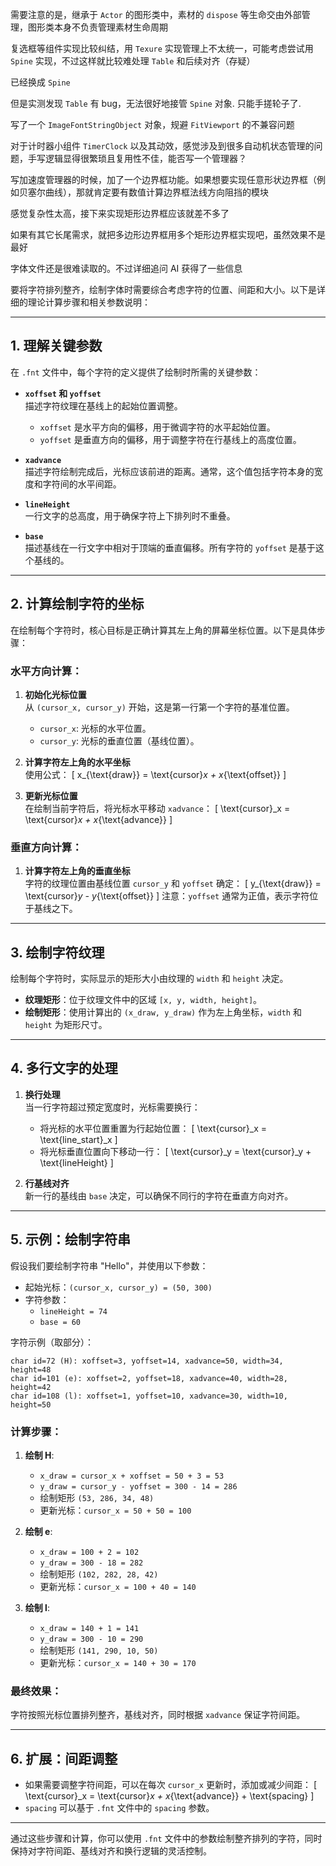 需要注意的是，继承于 `Actor` 的图形类中，素材的 `dispose` 等生命交由外部管理，图形类本身不负责管理素材生命周期

复选框等组件实现比较纠结，用 `Texure` 实现管理上不太统一，可能考虑尝试用 `Spine` 实现，不过这样就比较难处理 `Table` 和后续对齐（存疑）

已经换成 `Spine`

但是实测发现 `Table` 有 bug，无法很好地接管 `Spine` 对象. 只能手搓轮子了.

写了一个 `ImageFontStringObject` 对象，规避 `FitViewport` 的不兼容问题

对于计时器小组件 `TimerClock` 以及其动效，感觉涉及到很多自动机状态管理的问题，手写逻辑显得很繁琐且复用性不佳，能否写一个管理器？

写加速度管理器的时候，加了一个边界框功能。如果想要实现任意形状边界框（例如贝塞尔曲线），那就肯定要有数值计算边界框法线方向阻挡的模块

感觉复杂性太高，接下来实现矩形边界框应该就差不多了

如果有其它长尾需求，就把多边形边界框用多个矩形边界框实现吧，虽然效果不是最好

字体文件还是很难读取的。不过详细追问 AI 获得了一些信息

要将字符排列整齐，绘制字体时需要综合考虑字符的位置、间距和大小。以下是详细的理论计算步骤和相关参数说明：

---

## **1. 理解关键参数**

在 `.fnt` 文件中，每个字符的定义提供了绘制时所需的关键参数：

- **`xoffset` 和 `yoffset`**  
  描述字符纹理在基线上的起始位置调整。  
  - `xoffset` 是水平方向的偏移，用于微调字符的水平起始位置。
  - `yoffset` 是垂直方向的偏移，用于调整字符在行基线上的高度位置。

- **`xadvance`**  
  描述字符绘制完成后，光标应该前进的距离。通常，这个值包括字符本身的宽度和字符间的水平间距。

- **`lineHeight`**  
  一行文字的总高度，用于确保字符上下排列时不重叠。

- **`base`**  
  描述基线在一行文字中相对于顶端的垂直偏移。所有字符的 `yoffset` 是基于这个基线的。

---

## **2. 计算绘制字符的坐标**

在绘制每个字符时，核心目标是正确计算其左上角的屏幕坐标位置。以下是具体步骤：

### 水平方向计算：
1. **初始化光标位置**  
   从 `(cursor_x, cursor_y)` 开始，这是第一行第一个字符的基准位置。  
   - `cursor_x`: 光标的水平位置。
   - `cursor_y`: 光标的垂直位置（基线位置）。

2. **计算字符左上角的水平坐标**  
   使用公式：
   \[
   x_{\text{draw}} = \text{cursor}_x + x_{\text{offset}}
   \]

3. **更新光标位置**  
   在绘制当前字符后，将光标水平移动 `xadvance`：
   \[
   \text{cursor}_x = \text{cursor}_x + x_{\text{advance}}
   \]

### 垂直方向计算：
1. **计算字符左上角的垂直坐标**  
   字符的纹理位置由基线位置 `cursor_y` 和 `yoffset` 确定：
   \[
   y_{\text{draw}} = \text{cursor}_y - y_{\text{offset}}
   \]
   注意：`yoffset` 通常为正值，表示字符位于基线之下。

---

## **3. 绘制字符纹理**

绘制每个字符时，实际显示的矩形大小由纹理的 `width` 和 `height` 决定。  
- **纹理矩形**：位于纹理文件中的区域 `[x, y, width, height]`。  
- **绘制矩形**：使用计算出的 `(x_draw, y_draw)` 作为左上角坐标，`width` 和 `height` 为矩形尺寸。

---

## **4. 多行文字的处理**

1. **换行处理**  
   当一行字符超过预定宽度时，光标需要换行：
   - 将光标的水平位置重置为行起始位置：
     \[
     \text{cursor}_x = \text{line\_start}_x
     \]
   - 将光标垂直位置向下移动一行：
     \[
     \text{cursor}_y = \text{cursor}_y + \text{lineHeight}
     \]

2. **行基线对齐**  
   新一行的基线由 `base` 决定，可以确保不同行的字符在垂直方向对齐。

---

## **5. 示例：绘制字符串**

假设我们要绘制字符串 "Hello"，并使用以下参数：
- 起始光标：`(cursor_x, cursor_y) = (50, 300)`
- 字符参数：  
  - `lineHeight = 74`  
  - `base = 60`

字符示例（取部分）：
```plaintext
char id=72 (H): xoffset=3, yoffset=14, xadvance=50, width=34, height=48
char id=101 (e): xoffset=2, yoffset=18, xadvance=40, width=28, height=42
char id=108 (l): xoffset=1, yoffset=10, xadvance=30, width=10, height=50
```

### 计算步骤：
1. **绘制 H**:
   - `x_draw = cursor_x + xoffset = 50 + 3 = 53`
   - `y_draw = cursor_y - yoffset = 300 - 14 = 286`
   - 绘制矩形 `(53, 286, 34, 48)`
   - 更新光标：`cursor_x = 50 + 50 = 100`

2. **绘制 e**:
   - `x_draw = 100 + 2 = 102`
   - `y_draw = 300 - 18 = 282`
   - 绘制矩形 `(102, 282, 28, 42)`
   - 更新光标：`cursor_x = 100 + 40 = 140`

3. **绘制 l**:
   - `x_draw = 140 + 1 = 141`
   - `y_draw = 300 - 10 = 290`
   - 绘制矩形 `(141, 290, 10, 50)`
   - 更新光标：`cursor_x = 140 + 30 = 170`

### 最终效果：
字符按照光标位置排列整齐，基线对齐，同时根据 `xadvance` 保证字符间距。

---

## **6. 扩展：间距调整**
- 如果需要调整字符间距，可以在每次 `cursor_x` 更新时，添加或减少间距：
  \[
  \text{cursor}_x = \text{cursor}_x + x_{\text{advance}} + \text{spacing}
  \]
- `spacing` 可以基于 `.fnt` 文件中的 `spacing` 参数。

---

通过这些步骤和计算，你可以使用 `.fnt` 文件中的参数绘制整齐排列的字符，同时保持对字符间距、基线对齐和换行逻辑的灵活控制。